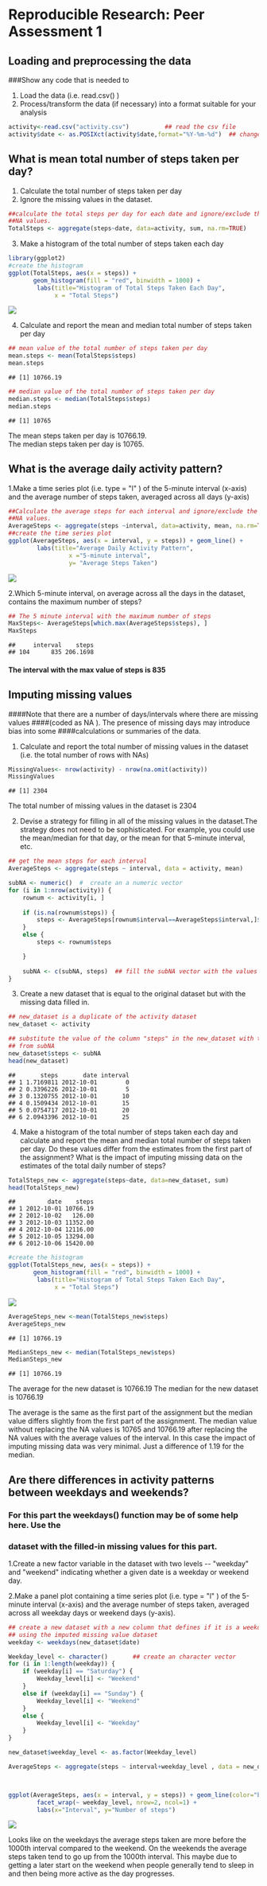 # Reproducible Research: Peer Assessment 1


## Loading and preprocessing the data
###Show any code that is needed to
1. Load the data (i.e.  read.csv() )
2. Process/transform the data (if necessary) into a format suitable for your 
analysis


```r
activity<-read.csv("activity.csv")          ## read the csv file
activity$date <- as.POSIXct(activity$date,format="%Y-%m-%d")  ## change to POSIXct class
```

## What is mean total number of steps taken per day?
1. Calculate the total number of steps taken per day
2. Ignore the missing values in the dataset.

```r
##calculate the total steps per day for each date and ignore/exclude the 
##NA values.  
TotalSteps <- aggregate(steps~date, data=activity, sum, na.rm=TRUE)
```
3. Make a histogram of the total number of steps taken each day

```r
library(ggplot2)
#create the histogram
ggplot(TotalSteps, aes(x = steps)) + 
       geom_histogram(fill = "red", binwidth = 1000) + 
        labs(title="Histogram of Total Steps Taken Each Day", 
             x = "Total Steps") 
```

![](PA1_template_files/figure-html/unnamed-chunk-3-1.png) 

4. Calculate and report the mean and median total number of steps taken per day

```r
## mean value of the total number of steps taken per day
mean.steps <- mean(TotalSteps$steps) 
mean.steps
```

```
## [1] 10766.19
```

```r
## median value of the total number of steps taken per day
median.steps <- median(TotalSteps$steps)
median.steps  
```

```
## [1] 10765
```
The mean steps taken per day is 10766.19.   
The median steps taken per day is 10765. 

## What is the average daily activity pattern?
1.Make a time series plot (i.e.  type = "l" ) of the 5-minute interval (x-axis)
and the average number of steps taken, averaged across all days (y-axis)

```r
##Calculate the average steps for each interval and ignore/exclude the
##NA values. 
AverageSteps <- aggregate(steps ~interval, data=activity, mean, na.rm=TRUE)
##create the time series plot
ggplot(AverageSteps, aes(x = interval, y = steps)) + geom_line() +
        labs(title="Average Daily Activity Pattern",
                 x ="5-minute interval",
                 y= "Average Steps Taken")
```

![](PA1_template_files/figure-html/unnamed-chunk-5-1.png) 

2.Which 5-minute interval, on average across all the days in the dataset, 
contains the maximum number of steps?

```r
## The 5 minute interval with the maximum number of steps
MaxSteps<- AverageSteps[which.max(AverageSteps$steps), ]
MaxSteps
```

```
##     interval    steps
## 104      835 206.1698
```
#### The interval with the max value of steps is 835


## Imputing missing values
####Note that there are a number of days/intervals where there are missing values 
####(coded as  NA ). The presence of missing days may introduce bias into some 
####calculations or summaries of the data.
1. Calculate and report the total number of missing values in the dataset (i.e. 
the total number of rows with NAs)

```r
MissingValues<- nrow(activity) - nrow(na.omit(activity))
MissingValues
```

```
## [1] 2304
```
The total number of missing values in the dataset is 2304

2. Devise a strategy for filling in all of the missing values in the dataset.The
strategy does not need to be sophisticated. For example, you could use the 
mean/median for that day, or the mean for that 5-minute interval, etc.

```r
## get the mean steps for each interval
AverageSteps <- aggregate(steps ~ interval, data = activity, mean)

subNA <- numeric()  #  create an a numeric vector
for (i in 1:nrow(activity)) {
    rownum <- activity[i, ]
    
    if (is.na(rownum$steps)) {
        steps <- AverageSteps[rownum$interval==AverageSteps$interval,]$steps
    } 
    else {
        steps <- rownum$steps

    }
    
    subNA <- c(subNA, steps)  ## fill the subNA vector with the values in steps
}
```

3. Create a new dataset that is equal to the original dataset but with the 
missing data filled in.

```r
## new_dataset is a duplicate of the activity dataset
new_dataset <- activity

## substitute the value of the column "steps" in the new_dataset with the values
## from subNA
new_dataset$steps <- subNA  
head(new_dataset)
```

```
##       steps       date interval
## 1 1.7169811 2012-10-01        0
## 2 0.3396226 2012-10-01        5
## 3 0.1320755 2012-10-01       10
## 4 0.1509434 2012-10-01       15
## 5 0.0754717 2012-10-01       20
## 6 2.0943396 2012-10-01       25
```

4. Make a histogram of the total number of steps taken each day and calculate 
and report the mean and median total number of steps taken per day. Do these values
differ from the estimates from the first part of the assignment? What is the 
impact of imputing missing data on the estimates of the total daily number of 
steps?

```r
TotalSteps_new <- aggregate(steps~date, data=new_dataset, sum)
head(TotalSteps_new)
```

```
##         date    steps
## 1 2012-10-01 10766.19
## 2 2012-10-02   126.00
## 3 2012-10-03 11352.00
## 4 2012-10-04 12116.00
## 5 2012-10-05 13294.00
## 6 2012-10-06 15420.00
```

```r
#create the histogram
ggplot(TotalSteps_new, aes(x = steps)) + 
       geom_histogram(fill = "red", binwidth = 1000) + 
        labs(title="Histogram of Total Steps Taken Each Day", 
             x = "Total Steps") 
```

![](PA1_template_files/figure-html/unnamed-chunk-10-1.png) 


```r
AverageSteps_new <-mean(TotalSteps_new$steps)
AverageSteps_new
```

```
## [1] 10766.19
```

```r
MedianSteps_new <- median(TotalSteps_new$steps)
MedianSteps_new
```

```
## [1] 10766.19
```
The average for the new dataset is 10766.19
The median for the new dataset is 10766.19

The average is the same as the first part of the assignment but the median value
differs slightly from the first part of the assignment. The median value without
replacing the NA values is 10765 and 10766.19 after replacing the NA values with
the average values of the interval.
In this case the impact of imputing missing data was very minimal. Just 
a difference of 1.19 for the median.


## Are there differences in activity patterns between weekdays and weekends?
### For this part the  weekdays()  function may be of some help here. Use the 
### dataset with the filled-in missing values for this part.

1.Create a new factor variable in the dataset with two levels -- "weekday" and 
"weekend" indicating whether a given date is a weekday or weekend day.

2.Make a panel plot containing a time series plot (i.e.  type = "l" ) of the 
5-minute interval (x-axis) and the average number of steps taken, averaged across
all weekday days or weekend days (y-axis). 



```r
## create a new dataset with a new column that defines if it is a weekday or weekend
## using the imputed missing value dataset
weekday <- weekdays(new_dataset$date)

Weekday_level <- character()       ## create an character vector
for (i in 1:length(weekday)) {
    if (weekday[i] == "Saturday") {
        Weekday_level[i] <- "Weekend"
    } 
    else if (weekday[i] == "Sunday") {
        Weekday_level[i] <- "Weekend"
    } 
    else {
        Weekday_level[i] <- "Weekday"
    }
}

new_dataset$weekday_level <- as.factor(Weekday_level)

AverageSteps <- aggregate(steps ~ interval+weekday_level , data = new_dataset, mean)



ggplot(AverageSteps, aes(x = interval, y = steps)) + geom_line(color="blue") +
        facet_wrap(~ weekday_level, nrow=2, ncol=1) +
        labs(x="Interval", y="Number of steps") 
```

![](PA1_template_files/figure-html/unnamed-chunk-12-1.png) 

Looks like on the weekdays the average steps taken are more before the 1000th interval 
compared to the weekend.  On the weekends the average steps taken tend to go up from the 
1000th interval.  This maybe due to getting a later start on the weekend when people generally tend to sleep in and then being more active as the day progresses.  
